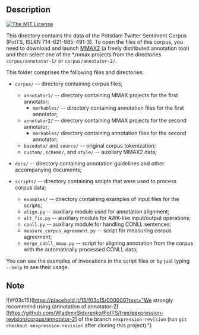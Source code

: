 Description
-----------

[![The MIT License](https://img.shields.io/dub/l/vibe-d.svg)](http://opensource.org/licenses/MIT)

This directory contains the data of the Potsdam Twitter Sentiment
Corpus (PotTS, ISLRN 714-621-985-491-3).  To open the files of this
corpus, you need to download and launch
[MMAX2](http://mmax2.sourceforge.net/) (a freely distributed
annotation tool) and then select one of the *.mmax projects from the
directories `corpus/annotator-1/` or `corpus/annotator-2/`.

This folder comprises the following files and directories:

* `corpus/` -- directory containing corpus files;
  * `annotator1/` -- directory containing MMAX projects for the first
    annotator;
    * `markables/` -- directory containing annotation files for the
       first annotator;
  * `annotator2/` -- directory containing MMAX projects for the second
    annotator;
    * `markables/` directory containing annotation files for the
       second annotator;
  * `basedata/` and `source/` -- original corpus tokenization;
  * `custom/`, `scheme/`, and `style/` -- auxiliary MMAX2 data;

* `docs/` -- directory containing annotation guidelines and other
  accompanying documents;

* `scripts/` -- directory containing scripts that were used to process
  corpus data;
  * `examples/` -- directory containing examples of input files for
    the scripts;
  * `align.py` -- auxiliary module used for annotation alignment;
  * `alt_fio.py` -- auxiliary module for AWK-like input/output operations;
  * `conll.py` -- auxiliary module for handling CONLL sentences;
  * `measure_corpus_agreement.py` -- script for measuring corpus
    agreement;
  * `merge_conll_mmax.py` -- script for aligning annotation from the
    corpus with the automatically processed CONLL data;

You can see the examples of invocations in the script files or by just
typing `--help` to see their usage.

Note
----

![#f03c15](https://placehold.it/15/f03c15/000000?text="We strongly recommend using (annotation of annotator-2)[https://github.com/WladimirSidorenko/PotTS/tree/eexpression-revision/corpus/annotator-2] of the branch `eexpression-revision` (run `git checkout eexpression-revision` after cloning this project).")
